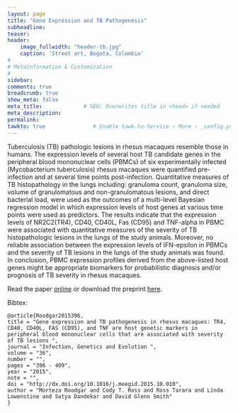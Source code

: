 ```yaml
---
layout: page
title: "Gene Expression and TB Pathogenesis"
subheadline: 
teaser: 
header:
    image_fullwidth: "header-tb.jpg"
    caption: 'Street art, Bogota, Colombia'
#
# Metainformation & Customization
#
sidebar: 
comments: true
breadcrumb: true
show_meta: false
meta_title:             # SEO: Overwrites title in <head> if needed
meta_description:
permalink:
tawkto: true               # Enable tawk.to-Service › More › _config.yml
---
```

<div class="row">
<div class="medium-8 columns t30">
<img src="{{ site.url }}/images/tb.png" alt="">
</div><!-- /.medium-8.columns -->
</div><!-- /.row -->
Tuberculosis (TB) pathologic lesions in rhesus macaques resemble those in humans. The expression levels of several host TB candidate genes in the peripheral blood mononuclear cells (PBMCs) of six experimentally infected (Mycobacterium tuberculosis) rhesus macaques were quantified pre-infection and at several time points post-infection. Quantitative measures of TB histopathology in the lungs including:  granuloma count, granuloma size, volume of granulomatous and non-granulomatous lesions, and direct bacterial load, were used as the outcomes of a multi-level Bayesian regression model in which expression levels of host genes at various time points were used as predictors. The results indicate that the expression levels of NR2C2(TR4), CD40, CD40L, Fas (CD95) and TNF-alpha in PBMC were associated with quantitative measures of the severity of TB histopathologic lesions in the lungs of the study animals. Moreover, no reliable association between the expression levels of IFN-epsilon in PBMCs and the severity of TB lesions in the lungs of the study animals was found. In conclusion, PBMC expression profiles derived from the above-listed host genes might be appropriate biomarkers for probabilistic diagnosis and/or prognosis of TB severity in rhesus macaques.

Read the paper [online][1] or download the preprint [here][2].

Bibtex:
```
@article{Roodgar2015396,
title = "Gene expression and TB pathogenesis in rhesus macaques: TR4, CD40, CD40L, FAS (CD95), and TNF are host genetic markers in peripheral blood mononuclear cells that are associated with severity of TB lesions ",
journal = "Infection, Genetics and Evolution ",
volume = "36",
number = "",
pages = "396 - 409",
year = "2015",
note = "",
doi = "http://dx.doi.org/10.1016/j.meegid.2015.10.010",
author = "Morteza Roodgar and Cody T. Ross and Ross Tarara and Linda Lowenstine and Satya Dandekar and David Glenn Smith"
}
```
 [1]: http://www.sciencedirect.com/science/article/pii/S1567134815300101
 [2]: https://github.com/Ctross/ctross.github.io/blob/master/pdfs/TB.pdf

